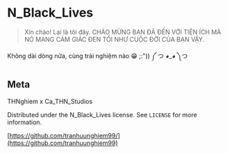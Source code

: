 # N_Black_Lives

> Xin chào!
> Lại là tôi đây. CHÀO MỪNG BẠN ĐÃ ĐẾN VỚI TIỆN ÍCH MÀ NÓ MANG CẢM GIÁC ĐEN TỐI NHƯ CUỘC ĐỜI CỦA BẠN VẬY.
> 



Không dài dòng nữa, cùng trải nghiệm nào 😁 ;:")) ༼ つ ◕_◕ ༽つ 


## Meta

THNghiem                                            x                                      Ca_THN_Studios 

Distributed under the N_Black_Lives license. See ``LICENSE`` for more information.

[https://github.com/tranhuunghiem99/](https://github.com/tranhuunghiem99)


